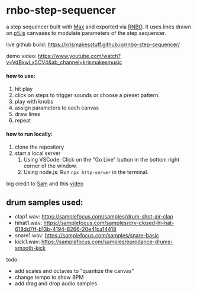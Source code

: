 # rnbo-step-sequencer
a step sequencer built with [Max](https://cycling74.com/) and exported via [RNBO](https://cycling74.com/products/rnbo). It uses lines drawn on [p5.js]([p5.js](https://p5js.org/)) canvases to modulate parameters of the step sequencer.

live github build: https://krismakesstuff.github.io/rnbo-step-sequencer/

demo video: https://www.youtube.com/watch?v=VdBxwLx5CV4&ab_channel=krismakesmusic

#### how to use:
1. hit play
2. click on steps to trigger sounds or choose a preset pattern.
3. play with knobs
4. assign parameters to each canvas
5. draw lines
6. repeat


#### how to run locally:
1. clone the repository
2. start a local server
   1. Using VSCode: Click on the "Go Live" button in the bottom right corner of the window.
   2. Using node.js: Run `npx http-server` in the terminal.


big credit to [Sam](https://github.com/starakaj) and this [video](https://youtu.be/l42_f9Ir8fQ?si=_1eSUs2Ipbc8S9cu)

drum samples used:
-

- clap1.wav: https://samplefocus.com/samples/drum-shot-air-clap
- hihat1.wav: https://samplefocus.com/samples/dry-closed-hi-hat-618dd7ff-b13b-4194-8266-20e41ca14418
- snare1.wav: https://samplefocus.com/samples/snare-basic
- kick1.wav: https://samplefocus.com/samples/eurodance-drums-smooth-kick


todo:
- add scales and octaves to "quantize the canvas"
- change tempo to show BPM
- add drag and drop audio samples
